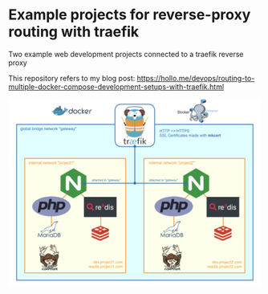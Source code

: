 # Example projects for reverse-proxy routing with traefik

Two example web development projects connected to a traefik reverse proxy

This repository refers to my blog post: https://hollo.me/devops/routing-to-multiple-docker-compose-development-setups-with-traefik.html

[![traefik & docker-compose network schema](img/traefik-routing-multi-docker-compose.png)](img/posts/traefik-routing-multi-docker-compose.png)
